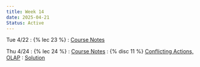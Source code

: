 ```yaml
---
title: Week 14
date: 2025-04-21
Status: Active
---
```


<!-- Mon 4/21
: {% proj_due 5 %} Checkpoint due, 5pm -->

Tue 4/22
: {% lec 23 %}
  : [Course Notes](https://data101.org/notes/10-BI/BI.html#olap)

Thu 4/24
: {% lec 24 %}
  : [Course Notes](https://data101.org/notes/13-spreadsheets/index.html)
: {% disc 11 %} [Conflicting Actions, OLAP](https://drive.google.com/file/d/1PUOz4IcoaISt_MUb9Oxl-h9q6BtQS0pc/view?usp=sharing) 
  : [Solution](https://drive.google.com/file/d/1kAH7S5lOvC_LVj0LpvxrRmU2nSO8Pftr/view?usp=sharing)

<!--
Thu 8/29
: {% lec 1 %}
  : [Pre-Semester Form](https://docs.google.com/forms/d/e/1FAIpQLSdalE7Mi5AIidLUFjJMU-BoQhcGrucIZPcIiQHKAzdkcoIU6Q/viewform)
: {% disc 1 %} [SQL Review](https://drive.google.com/file/d/1t3Ob8P2QRz3zSmkJdwbh6pVDrOuqm8tV/view?usp=sharing)
  : [Solution](https://drive.google.com/file/d/1V-JpFmOymMaozOeErNO4uS8zOw-DPV8J/view?usp=sharing), [Code](https://data101.datahub.berkeley.edu/hub/user-redirect/git-pull?repo=https%3A%2F%2Fgithub.com%2Fcal-data-eng%2Ffa24-materials&urlpath=lab%2Ftree%2Ffa24-materials%2Fdisc%2Fdisc01%2Fdisc01.ipynb&branch=main){:target="\_blank"}

Friday 8/30
: {% proj_rel 0 %} [SQL Review](https://data101.datahub.berkeley.edu/hub/user-redirect/git-pull?repo=https%3A%2F%2Fgithub.com%2Fcal-data-eng%2Ffa24-materials&urlpath=lab%2Ftree%2Ffa24-materials%2Fproj%2Fproj0%2Fproj0.ipynb&branch=main)
  : Due <del>Wed 9/4</del> Thu 9/5, 5pm
  <br/>[Notes](https://data101.org/notes/1-SQL/)
-->